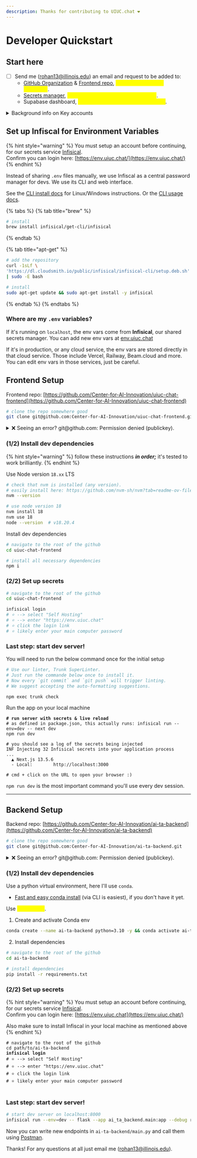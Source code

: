 ```yaml
---
description: Thanks for contributing to UIUC.chat ❤️
---
```


# Developer Quickstart

## Start here

* [ ] Send me (rohan13@illinois.edu) an email and request to be added to:
  * [GitHub Organization](https://github.com/UIUC-Chatbot) & [Frontend repo](https://github.com/Center-for-AI-Innovation/uiuc-chat-frontend), <mark style="color:yellow;">include your GitHub username</mark>.
  * [Secrets manager](https://env.uiuc.chat/), <mark style="color:yellow;">include your preferred email address</mark>.
  * Supabase dashboard, <mark style="color:yellow;">include your GitHub's email address</mark>.

<details>

<summary>Background info on Key accounts</summary>

* Google: `caiincsa@gmail.com`
* Managed services: Vercel, Railway, Beam, Supabase, S3, Posthog, Sentry.
* Self-hosted: Qdrant, Ollama.
* Task management via [our Github Projects board](https://github.com/orgs/UIUC-Chatbot/projects/2).

</details>

## Set up Infiscal for Environment Variables

{% hint style="warning" %}
You must setup an account before continuing, for our secrets service [Infisical](https://infisical.com/docs/documentation/getting-started/introduction).\
Confirm you can login here: [https://env.uiuc.chat/](https://env.uiuc.chat/)
{% endhint %}

Instead of sharing `.env` files manually, we use Infiscal as a central password manager for devs. We use its CLI and web interface.

See the [CLI install docs](https://infisical.com/docs/cli/overview) for Linux/Windows instructions. Or the [CLI usage docs](https://infisical.com/docs/cli/usage).

{% tabs %}
{% tab title="brew" %}
```bash
# install
brew install infisical/get-cli/infisical
```
{% endtab %}

{% tab title="apt-get" %}
```bash
# add the repository
curl -1sLf \
'https://dl.cloudsmith.io/public/infisical/infisical-cli/setup.deb.sh' \
| sudo -E bash

# install
sudo apt-get update && sudo apt-get install -y infisical
```
{% endtab %}
{% endtabs %}

### Where are my `.env` variables?

If it's running on `localhost`, the env vars come from **Infisical**, our shared secrets manager. You can add new env vars at [env.uiuc.chat](https://env.uiuc.chat/)

If it's in production, or any cloud service, the env vars are stored directly in that cloud service. Those include Vercel, Railway, Beam.cloud and more. You can edit env vars in those services, just be careful.

## Frontend Setup

Frontend repo: [https://github.com/Center-for-AI-Innovation/uiuc-chat-frontend](https://github.com/Center-for-AI-Innovation/uiuc-chat-frontend)

```bash
# clone the repo somewhere good
git clone git@github.com:Center-for-AI-Innovation/uiuc-chat-frontend.git
```

<details>

<summary>❌ Seeing an error? git@github.com: Permission denied (publickey).</summary>

If you see an error like this:&#x20;

```
git@github.com: Permission denied (publickey).
fatal: Could not read from remote repository.

Please make sure you have the correct access rights
and the repository exists.
```

Then you have to **add your local `ssh`key to your Github account** here: [https://github.com/settings/keys](https://github.com/settings/keys)

Finally, attempt cloning the repo again.

</details>

### (1/2) Install dev dependencies

{% hint style="warning" %}
follow these instructions _**in order;**_ it's tested to work brilliantly.&#x20;
{% endhint %}

Use Node version `18.xx` LTS

```bash
# check that nvm is installed (any version). 
# easily install here: https://github.com/nvm-sh/nvm?tab=readme-ov-file#installing-and-updating
nvm --version 

# use node version 18
nvm install 18
nvm use 18
node --version  # v18.20.4
```

Install dev dependencies

```bash
# navigate to the root of the github
cd uiuc-chat-frontend

# install all necessary dependencies 
npm i 
```

### (2/2) Set up secrets

```bash
# navigate to the root of the github
cd uiuc-chat-frontend

infisical login
# ⭐️ --> select "Self Hosting"
# ⭐️ --> enter "https://env.uiuc.chat"
# ⭐️ click the login link
# ⭐️ likely enter your main computer password
```

### Last step: start dev server!&#x20;

You will need to run the below command once for the initial setup

```bash
# Use our linter, Trunk SuperLinter. 
# Just run the commande below once to install it.
# Now every `git commit` and `git push` will trigger linting.
# We suggest accepting the auto-formatting suggestions.

npm exec trunk check
```

Run the app on your local machine

<pre class="language-bash"><code class="lang-bash"><strong># run server with secrets &#x26; live reload
</strong># as defined in package.json, this actually runs: infisical run --env=dev -- next dev
npm run dev

# you should see a log of the secrets being injected
INF Injecting 32 Infisical secrets into your application process
...
  ▲ Next.js 13.5.6
  - Local:        http://localhost:3000
  
# cmd + click on the URL to open your browser :) 
</code></pre>

`npm run dev` is the most important command you'll use every dev session.

***

## Backend Setup

Backend repo: [https://github.com/Center-for-AI-Innovation/ai-ta-backend](https://github.com/Center-for-AI-Innovation/ai-ta-backend)

```bash
# clone the repo somewhere good
git clone git@github.com:Center-for-AI-Innovation/ai-ta-backend.git
```

<details>

<summary>❌ Seeing an error? git@github.com: Permission denied (publickey).</summary>

If you see an error like this:&#x20;

```
git@github.com: Permission denied (publickey).
fatal: Could not read from remote repository.

Please make sure you have the correct access rights
and the repository exists.
```

Then you have to **add your local `ssh`key to your Github account** here: [https://github.com/settings/keys](https://github.com/settings/keys)

Finally, attempt cloning the repo again.

</details>

### (1/2) Install dev dependencies

Use a python virtual environment, here I'll use `conda`.

* [Fast and easy conda install](https://www.anaconda.com/docs/getting-started/anaconda/install#macos-linux-installation) (via CLI is easiest), if you don't have it yet.

Use <mark style="color:yellow;">python 3.10</mark>.

1. Create and activate Conda env

```bash
conda create --name ai-ta-backend python=3.10 -y && conda activate ai-ta-backend
```

2. Install dependencies

```bash
# navigate to the root of the github
cd ai-ta-backend

# install dependencies
pip install -r requirements.txt
```

### (2/2) Set up secrets

{% hint style="warning" %}
You must setup an account before continuing, for our secrets service [Infisical](https://infisical.com/docs/documentation/getting-started/introduction).\
Confirm you can login here: [https://env.uiuc.chat](https://env.uiuc.chat/)

Also make sure to install Infiscal in your local machine as mentioned above
{% endhint %}

<pre><code># navigate to the root of the github
cd path/to/ai-ta-backend
<strong>infisical login
</strong># ⭐️ --> select "Self Hosting"
# ⭐️ --> enter "https://env.uiuc.chat"
# ⭐️ click the login link
# ⭐️ likely enter your main computer password

</code></pre>

### Last step: start dev server!

```bash
# start dev server on localhost:8000
infisical run --env=dev -- flask --app ai_ta_backend.main:app --debug run --port 8000
```

Now you can write new endpoints in `ai-ta-backend/main.py` and call them using [Postman](https://www.postman.com/).&#x20;



Thanks! For any questions at all just email me (rohan13@illinois.edu).
